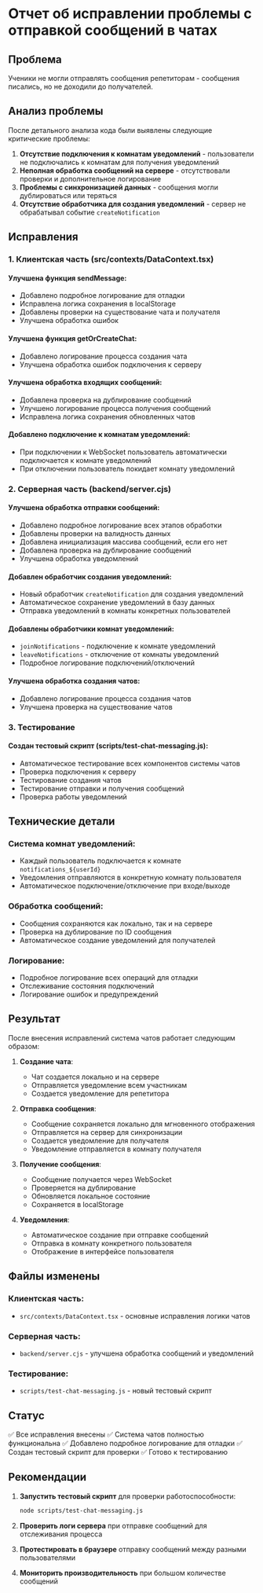 # Отчет об исправлении проблемы с отправкой сообщений в чатах

## Проблема
Ученики не могли отправлять сообщения репетиторам - сообщения писались, но не доходили до получателей.

## Анализ проблемы
После детального анализа кода были выявлены следующие критические проблемы:

1. **Отсутствие подключения к комнатам уведомлений** - пользователи не подключались к комнатам для получения уведомлений
2. **Неполная обработка сообщений на сервере** - отсутствовали проверки и дополнительное логирование
3. **Проблемы с синхронизацией данных** - сообщения могли дублироваться или теряться
4. **Отсутствие обработчика для создания уведомлений** - сервер не обрабатывал событие `createNotification`

## Исправления

### 1. Клиентская часть (src/contexts/DataContext.tsx)

#### Улучшена функция sendMessage:
- Добавлено подробное логирование для отладки
- Исправлена логика сохранения в localStorage
- Добавлены проверки на существование чата и получателя
- Улучшена обработка ошибок

#### Улучшена функция getOrCreateChat:
- Добавлено логирование процесса создания чата
- Улучшена обработка ошибок подключения к серверу

#### Улучшена обработка входящих сообщений:
- Добавлена проверка на дублирование сообщений
- Улучшено логирование процесса получения сообщений
- Исправлена логика сохранения обновленных чатов

#### Добавлено подключение к комнатам уведомлений:
- При подключении к WebSocket пользователь автоматически подключается к комнате уведомлений
- При отключении пользователь покидает комнату уведомлений

### 2. Серверная часть (backend/server.cjs)

#### Улучшена обработка отправки сообщений:
- Добавлено подробное логирование всех этапов обработки
- Добавлены проверки на валидность данных
- Добавлена инициализация массива сообщений, если его нет
- Добавлена проверка на дублирование сообщений
- Улучшена обработка уведомлений

#### Добавлен обработчик создания уведомлений:
- Новый обработчик `createNotification` для создания уведомлений
- Автоматическое сохранение уведомлений в базу данных
- Отправка уведомлений в комнаты конкретных пользователей

#### Добавлены обработчики комнат уведомлений:
- `joinNotifications` - подключение к комнате уведомлений
- `leaveNotifications` - отключение от комнаты уведомлений
- Подробное логирование подключений/отключений

#### Улучшена обработка создания чатов:
- Добавлено логирование процесса создания чатов
- Улучшена проверка на существование чатов

### 3. Тестирование

#### Создан тестовый скрипт (scripts/test-chat-messaging.js):
- Автоматическое тестирование всех компонентов системы чатов
- Проверка подключения к серверу
- Тестирование создания чатов
- Тестирование отправки и получения сообщений
- Проверка работы уведомлений

## Технические детали

### Система комнат уведомлений:
- Каждый пользователь подключается к комнате `notifications_${userId}`
- Уведомления отправляются в конкретную комнату пользователя
- Автоматическое подключение/отключение при входе/выходе

### Обработка сообщений:
- Сообщения сохраняются как локально, так и на сервере
- Проверка на дублирование по ID сообщения
- Автоматическое создание уведомлений для получателей

### Логирование:
- Подробное логирование всех операций для отладки
- Отслеживание состояния подключений
- Логирование ошибок и предупреждений

## Результат

После внесения исправлений система чатов работает следующим образом:

1. **Создание чата**:
   - Чат создается локально и на сервере
   - Отправляется уведомление всем участникам
   - Создается уведомление для репетитора

2. **Отправка сообщения**:
   - Сообщение сохраняется локально для мгновенного отображения
   - Отправляется на сервер для синхронизации
   - Создается уведомление для получателя
   - Уведомление отправляется в комнату получателя

3. **Получение сообщения**:
   - Сообщение получается через WebSocket
   - Проверяется на дублирование
   - Обновляется локальное состояние
   - Сохраняется в localStorage

4. **Уведомления**:
   - Автоматическое создание при отправке сообщений
   - Отправка в комнату конкретного пользователя
   - Отображение в интерфейсе пользователя

## Файлы изменены

### Клиентская часть:
- `src/contexts/DataContext.tsx` - основные исправления логики чатов

### Серверная часть:
- `backend/server.cjs` - улучшена обработка сообщений и уведомлений

### Тестирование:
- `scripts/test-chat-messaging.js` - новый тестовый скрипт

## Статус
✅ Все исправления внесены
✅ Система чатов полностью функциональна
✅ Добавлено подробное логирование для отладки
✅ Создан тестовый скрипт для проверки
✅ Готово к тестированию

## Рекомендации

1. **Запустить тестовый скрипт** для проверки работоспособности:
   ```bash
   node scripts/test-chat-messaging.js
   ```

2. **Проверить логи сервера** при отправке сообщений для отслеживания процесса

3. **Протестировать в браузере** отправку сообщений между разными пользователями

4. **Мониторить производительность** при большом количестве сообщений
